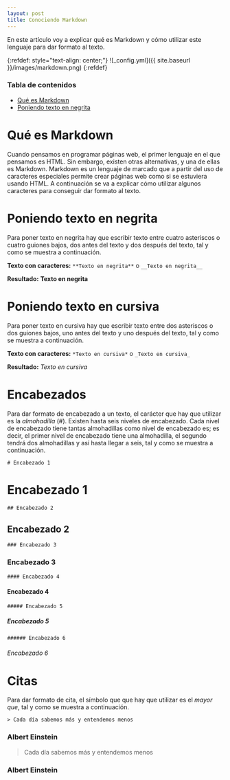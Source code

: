 ```yaml
---
layout: post
title: Conociendo Markdown
---
```


En este artículo voy a explicar qué es Markdown y cómo utilizar este lenguaje para dar formato al texto.

{:refdef: style="text-align: center;"}
![_config.yml]({{ site.baseurl }}/images/markdown.png)
{:refdef}

### Tabla de contenidos
- [Qué es Markdown](#qué-es-markdown)
- [Poniendo texto en negrita](#poniendo-texto-en-negrita)

# Qué es Markdown
Cuando pensamos en programar páginas web, el primer lenguaje en el que pensamos es HTML. Sin embargo, existen otras alternativas, y una de ellas es Markdown. Markdown es un lenguaje de marcado que a partir del uso de caracteres especiales permite crear páginas web como si se estuviera usando HTML. A continuación se va a explicar cómo utilizar algunos caracteres para conseguir dar formato al texto.

# Poniendo texto en negrita
Para poner texto en negrita hay que escribir texto entre cuatro asteriscos o cuatro guiones bajos, dos antes del texto y dos después del texto, tal y como se muestra a continuación.

**Texto con caracteres:** `**Texto en negrita**` o `__Texto en negrita__`

**Resultado:** **Texto en negrita**

# Poniendo texto en cursiva
Para poner texto en cursiva hay que escribir texto entre dos asteriscos o dos guiones bajos, uno antes del texto y uno después del texto, tal y como se muestra a continuación.

**Texto con caracteres:** `*Texto en cursiva*` o `_Texto en cursiva_`

**Resultado:** *Texto en cursiva*

# Encabezados
Para dar formato de encabezado a un texto, el carácter que hay que utilizar es la _almohadilla_ (#). Existen hasta seis niveles de encabezado. Cada nivel de encabezado tiene tantas almohadillas como nivel de encabezado es; es decir, el primer nivel de encabezado tiene una almohadilla, el segundo tendrá dos almohadillas y así hasta llegar a seis, tal y como se muestra a continuación.

`# Encabezado 1`

# Encabezado 1

`## Encabezado 2`

## Encabezado 2

`### Encabezado 3`

### Encabezado 3

`#### Encabezado 4`

#### Encabezado 4

`##### Encabezado 5`

##### Encabezado 5

`###### Encabezado 6`

###### Encabezado 6

# Citas
Para dar formato de cita, el símbolo que que hay que utilizar es el _mayor que_, tal y como se muestra a continuación.

`> Cada día sabemos más y entendemos menos`

### Albert Einstein

> Cada día sabemos más y entendemos menos

### Albert Einstein
